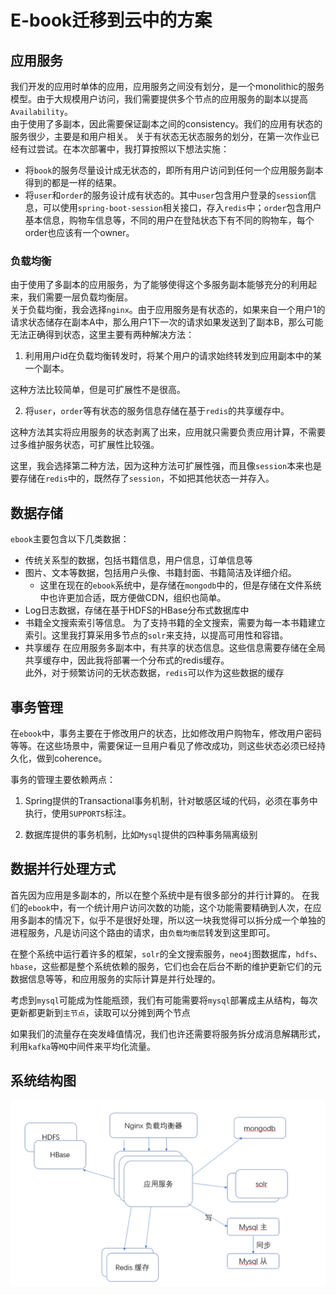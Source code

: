 # E-book迁移到云中的方案

## 应用服务
我们开发的应用时单体的应用，应用服务之间没有划分，是一个monolithic的服务模型。由于大规模用户访问，我们需要提供多个节点的应用服务的副本以提高`Availability`。</br>
由于使用了多副本，因此需要保证副本之间的consistency。我们的应用有状态的服务很少，主要是和用户相关。
关于有状态无状态服务的划分，在第一次作业已经有过尝试。在本次部署中，我打算按照以下想法实施：
* 将`book`的服务尽量设计成无状态的，即所有用户访问到任何一个应用服务副本得到的都是一样的结果。
* 将`user`和`order`的服务设计成有状态的。其中`user`包含用户登录的`session`信息，可以使用`spring-boot-session`相关接口，存入`redis`中；`order`包含用户基本信息，购物车信息等，不同的用户在登陆状态下有不同的购物车，每个order也应该有一个owner。

### 负载均衡

由于使用了多副本的应用服务，为了能够使得这个多服务副本能够充分的利用起来，我们需要一层负载均衡层。</br>
关于负载均衡，我会选择`nginx`。由于应用服务是有状态的，如果来自一个用户1的请求状态储存在副本A中，那么用户1下一次的请求如果发送到了副本B，那么可能无法正确得到状态，这里主要有两种解决方法：
1. 利用用户id在负载均衡转发时，将某个用户的请求始终转发到应用副本中的某一个副本。

这种方法比较简单，但是可扩展性不是很高。

2. 将`user`，`order`等有状态的服务信息存储在基于`redis`的共享缓存中。

这种方法其实将应用服务的状态剥离了出来，应用就只需要负责应用计算，不需要过多维护服务状态，可扩展性比较强。

这里，我会选择第二种方法，因为这种方法可扩展性强，而且像`session`本来也是要存储在`redis`中的，既然存了`session`，不如把其他状态一并存入。


## 数据存储
`ebook`主要包含以下几类数据：
* 传统关系型的数据，包括书籍信息，用户信息，订单信息等
* 图片、文本等数据，包括用户头像、书籍封面、书籍简洁及详细介绍。
    * 这里在现在的`ebook`系统中，是存储在`mongodb`中的，但是存储在文件系统中也许更加合适，既方便做CDN，组织也简单。
* Log日志数据，存储在基于HDFS的HBase分布式数据库中
* 书籍全文搜索索引等信息。
    为了支持书籍的全文搜索，需要为每一本书籍建立索引。这里我打算采用多节点的`solr`来支持，以提高可用性和容错。
* 共享缓存
    在应用服务多副本中，有共享的状态信息。这些信息需要存储在全局共享缓存中，因此我将部署一个分布式的redis缓存。</br>
    此外，对于频繁访问的无状态数据，`redis`可以作为这些数据的缓存

## 事务管理
在`ebook`中，事务主要在于修改用户的状态，比如修改用户购物车，修改用户密码等等。在这些场景中，需要保证一旦用户看见了修改成功，则这些状态必须已经持久化，做到coherence。

事务的管理主要依赖两点：
1. Spring提供的Transactional事务机制，针对敏感区域的代码，必须在事务中执行，使用`SUPPORTS`标注。

2. 数据库提供的事务机制，比如`Mysql`提供的四种事务隔离级别

## 数据并行处理方式

首先因为应用是多副本的，所以在整个系统中是有很多部分的并行计算的。
在我们的`ebook`中，有一个统计用户访问次数的功能，这个功能需要精确到人次，在应用多副本的情况下，似乎不是很好处理，所以这一块我觉得可以拆分成一个单独的进程服务，凡是访问这个路由的请求，由`负载均衡层`转发到这里即可。

在整个系统中运行着许多的框架，`solr`的全文搜索服务，`neo4j`图数据库，`hdfs`、`hbase`，这些都是整个系统依赖的服务，它们也会在后台不断的维护更新它们的元数据信息等等，和应用服务的实际计算是并行处理的。

考虑到`mysql`可能成为性能瓶颈，我们有可能需要将`mysql`部署成主从结构，每次更新都更新到`主节点`，读取可以分摊到两个节点

如果我们的流量存在突发峰值情况，我们也许还需要将服务拆分成消息解耦形式，利用`kafka`等`MQ`中间件来平均化流量。

## 系统结构图

![](./architecture.png)